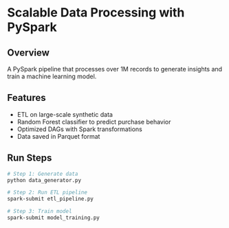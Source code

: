 # Scalable Data Processing with PySpark

## Overview
A PySpark pipeline that processes over 1M records to generate insights and train a machine learning model.

## Features
- ETL on large-scale synthetic data
- Random Forest classifier to predict purchase behavior
- Optimized DAGs with Spark transformations
- Data saved in Parquet format

## Run Steps

```bash
# Step 1: Generate data
python data_generator.py

# Step 2: Run ETL pipeline
spark-submit etl_pipeline.py

# Step 3: Train model
spark-submit model_training.py
